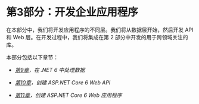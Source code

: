 # 第3部分：开发企业应用程序

在本部分中，我们将开发应用程序的不同层。我们将从数据层开始，然后开发 API 和 Web 层。在开发过程中，我们将集成在第 2 部分中开发的用于跨领域关注的库。

本部分包括以下章节：

+   [*第9章*](B18507_09_Epub.xhtml#_idTextAnchor860)*，在 .NET 6 中处理数据*

+   [*第10章*](B18507_10_Epub.xhtml#_idTextAnchor1040)*，创建 ASP.NET Core 6 Web API*

+   [*第11章*](B18507_11_Epub.xhtml#_idTextAnchor1228)*，创建 ASP.NET Core 6 Web 应用程序*
